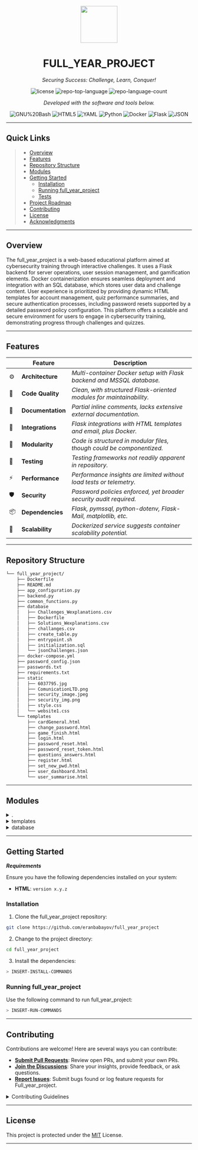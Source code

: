 <p align="center">
  <img src="https://cdn-icons-png.flaticon.com/512/6295/6295417.png" width="100" />
</p>
<p align="center">
    <h1 align="center">FULL_YEAR_PROJECT</h1>
</p>
<p align="center">
    <em>Securing Success: Challenge, Learn, Conquer!</em>
</p>
<p align="center">
	<img src="https://img.shields.io/badge/License-MIT-blue.svg" alt="license">
	<img src="https://img.shields.io/github/languages/top/eranbabayov/full_year_project?style=flat&color=0080ff" alt="repo-top-language">
	<img src="https://img.shields.io/github/languages/count/eranbabayov/full_year_project?style=flat&color=0080ff" alt="repo-language-count">
<p>
<p align="center">
		<em>Developed with the software and tools below.</em>
</p>
<p align="center">
	<img src="https://img.shields.io/badge/GNU%20Bash-4EAA25.svg?style=flat&logo=GNU-Bash&logoColor=white" alt="GNU%20Bash">
	<img src="https://img.shields.io/badge/HTML5-E34F26.svg?style=flat&logo=HTML5&logoColor=white" alt="HTML5">
	<img src="https://img.shields.io/badge/YAML-CB171E.svg?style=flat&logo=YAML&logoColor=white" alt="YAML">
	<img src="https://img.shields.io/badge/Python-3776AB.svg?style=flat&logo=Python&logoColor=white" alt="Python">
	<img src="https://img.shields.io/badge/Docker-2496ED.svg?style=flat&logo=Docker&logoColor=white" alt="Docker">
	<img src="https://img.shields.io/badge/Flask-000000.svg?style=flat&logo=Flask&logoColor=white" alt="Flask">
	<img src="https://img.shields.io/badge/JSON-000000.svg?style=flat&logo=JSON&logoColor=white" alt="JSON">
</p>
<hr>

##  Quick Links

> - [ Overview](#-overview)
> - [ Features](#-features)
> - [ Repository Structure](#-repository-structure)
> - [ Modules](#-modules)
> - [ Getting Started](#-getting-started)
>   - [ Installation](#-installation)
>   - [ Running full_year_project](#-running-full_year_project)
>   - [ Tests](#-tests)
> - [ Project Roadmap](#-project-roadmap)
> - [ Contributing](#-contributing)
> - [ License](#-license)
> - [ Acknowledgments](#-acknowledgments)

---

##  Overview

The full_year_project is a web-based educational platform aimed at cybersecurity training through interactive challenges. It uses a Flask backend for server operations, user session management, and gamification elements. Docker containerization ensures seamless deployment and integration with an SQL database, which stores user data and challenge content. User experience is prioritized by providing dynamic HTML templates for account management, quiz performance summaries, and secure authentication processes, including password resets supported by a detailed password policy configuration. This platform offers a scalable and secure environment for users to engage in cybersecurity training, demonstrating progress through challenges and quizzes.

---

##  Features

|    | Feature             | Description                                                        |
|----|---------------------|--------------------------------------------------------------------|
| ⚙️  | **Architecture**    | *Multi-container Docker setup with Flask backend and MSSQL database.* |
| 🔩 | **Code Quality**    | *Clean, with structured Flask-oriented modules for maintainability.*  |
| 📄 | **Documentation**   | *Partial inline comments, lacks extensive external documentation.*  |
| 🔌 | **Integrations**    | *Flask integrations with HTML templates and email, plus Docker.*    |
| 🧩 | **Modularity**      | *Code is structured in modular files, though could be componentized.*|
| 🧪 | **Testing**         | *Testing frameworks not readily apparent in repository.*            |
| ⚡️  | **Performance**     | *Performance insights are limited without load tests or telemetry.* |
| 🛡️ | **Security**        | *Password policies enforced, yet broader security audit required.*  |
| 📦 | **Dependencies**    | *Flask, pymssql, python-dotenv, Flask-Mail, matplotlib, etc.*      |
| 🚀 | **Scalability**     | *Dockerized service suggests container scalability potential.*      |


---

##  Repository Structure

```sh
└── full_year_project/
    ├── Dockerfile
    ├── README.md
    ├── app_configuration.py
    ├── backend.py
    ├── common_functions.py
    ├── database
    │   ├── Challenges_Wexplanations.csv
    │   ├── Dockerfile
    │   ├── Solutions_Wexplanations.csv
    │   ├── challanges.csv
    │   ├── create_table.py
    │   ├── entrypoint.sh
    │   ├── initialization.sql
    │   └── jsonChallenges.json
    ├── docker-compose.yml
    ├── password_config.json
    ├── passwords.txt
    ├── requirements.txt
    ├── static
    │   ├── 6037795.jpg
    │   ├── ComunicationLTD.png
    │   ├── security_image.jpeg
    │   ├── security_img.png
    │   ├── style.css
    │   └── website1.css
    └── templates
        ├── cardGeneral.html
        ├── change_password.html
        ├── game_finish.html
        ├── login.html
        ├── password_reset.html
        ├── password_reset_token.html
        ├── questions_answers.html
        ├── register.html
        ├── set_new_pwd.html
        ├── user_dashboard.html
        └── user_summarise.html
```

---

##  Modules

<details closed><summary>.</summary>

| File                                                                                                      | Summary                                                                                                                                                                                                                                                                                            |
| ---                                                                                                       | ---                                                                                                                                                                                                                                                                                                |
| [password_config.json](https://github.com/eranbabayov/full_year_project/blob/master/password_config.json) | Defines password policies and messages for validation within the authentication system of the project's architecture.                                                                                                                                                                              |
| [docker-compose.yml](https://github.com/eranbabayov/full_year_project/blob/master/docker-compose.yml)     | The `docker-compose.yml` orchestrates a multi-container setup, linking a web service to a database, exposing relevant ports, and defining the web’s runtime command.                                                                                                                               |
| [chalanges.py](https://github.com/eranbabayov/full_year_project/blob/master/chalanges.py)                 | The `chalanges.py` is central for challenge-management within a gamified platform, interfacing with the database and user interactions.                                                                                                                                                            |
| [Dockerfile](https://github.com/eranbabayov/full_year_project/blob/master/Dockerfile)                     | The Dockerfile sets up a container for the main web application, installing dependencies and exposing port 5000 for the Python-based backend service.                                                                                                                                              |
| [common_functions.py](https://github.com/eranbabayov/full_year_project/blob/master/common_functions.py)   | The code manages user interactions and data for a gamified challenge platform, providing the backend logic and UI elements. Essential to user authentication, password management, and challenge content delivery within a Dockerized environment.                                                 |
| [app_configuration.py](https://github.com/eranbabayov/full_year_project/blob/master/app_configuration.py) | Configures Flask app with email capabilities and security parameters, defines password policy from JSON config.                                                                                                                                                                                    |
| [backend.py](https://github.com/eranbabayov/full_year_project/blob/master/backend.py)                     | The `backend.py` file serves as the application's web server logic, leveraging Flask for routing and session handling, and imports shared utilities and settings.                                                                                                                                  |
| [passwords.txt](https://github.com/eranbabayov/full_year_project/blob/master/passwords.txt)               | The repository contains the backend of a full-year project with a focus on challenge management, featuring Docker integration, application configuration, common utilities, and a database setup for storing challenges and solutions.                                                             |
| [requirements.txt](https://github.com/eranbabayov/full_year_project/blob/master/requirements.txt)         | The `full_year_project` repository includes a web application with a Flask backend, emphasizing cybersecurity education through challenges. Its structure implies user authentication, password management, and database interaction with Docker support. `requirements.txt` defines dependencies. |

</details>

<details closed><summary>templates</summary>

| File                                                                                                                          | Summary                                                                                                                                                          |
| ---                                                                                                                           | ---                                                                                                                                                              |
| [login.html](https://github.com/eranbabayov/full_year_project/blob/master/templates/login.html)                               | This HTML template handles user login, displaying success messages and providing options for account creation and password resets within the web app's frontend. |
| [user_summarise.html](https://github.com/eranbabayov/full_year_project/blob/master/templates/user_summarise.html)             | The `user_summarise.html` template visualizes a user's quiz performance, including scores, ranking, and statistical plots within the security training platform. |
| [game_finish.html](https://github.com/eranbabayov/full_year_project/blob/master/templates/game_finish.html)                   | This HTML template displays a user's quiz score and navigation options post-game within a security education platform.                                           |
| [questions_answers.html](https://github.com/eranbabayov/full_year_project/blob/master/templates/questions_answers.html)       | The `questions_answers.html` template supports the Q&A functionality within the full_year_project web application's user interface.                              |
| [register.html](https://github.com/eranbabayov/full_year_project/blob/master/templates/register.html)                         | register.html` is the user registration interface, facilitating account creation within the web application's frontend.                                          |
| [set_new_pwd.html](https://github.com/eranbabayov/full_year_project/blob/master/templates/set_new_pwd.html)                   | This HTML template facilitates resetting user passwords, vital for authentication and security within the project's web application framework.                   |
| [cardGeneral.html](https://github.com/eranbabayov/full_year_project/blob/master/templates/cardGeneral.html)                   | This HTML template presents quiz questions and allows navigation between them as part of a security training web application.                                    |
| [password_reset.html](https://github.com/eranbabayov/full_year_project/blob/master/templates/password_reset.html)             | This HTML template renders the password reset page within the web application, allowing users to request a password change via email.                            |
| [user_dashboard.html](https://github.com/eranbabayov/full_year_project/blob/master/templates/user_dashboard.html)             | The `user_dashboard.html` serves as the user interface for account management and activity overview within the web platform's architecture.                      |
| [password_reset_token.html](https://github.com/eranbabayov/full_year_project/blob/master/templates/password_reset_token.html) | Provides user interface for token-based password reset as part of a web application's authentication flow.                                                       |
| [dashboard.html](https://github.com/eranbabayov/full_year_project/blob/master/templates/dashboard.html)                       | The dashboard.html is the user interface for logged-in users, providing welcome messages and options to logout or change password within the web application.    |
| [change_password.html](https://github.com/eranbabayov/full_year_project/blob/master/templates/change_password.html)           | Handles web app backend logic; integrates with database, manages user authentication, and serves challenge content.                                              |

</details>

<details closed><summary>database</summary>

| File                                                                                                             | Summary                                                                                                                                                                                                          |
| ---                                                                                                              | ---                                                                                                                                                                                                              |
| [entrypoint.sh](https://github.com/eranbabayov/full_year_project/blob/master/database/entrypoint.sh)             | Initializes database and ensures persistence for SecurityPerformance in a Dockerized environment, augmenting repository's data layer automation.                                                                 |
| [Dockerfile](https://github.com/eranbabayov/full_year_project/blob/master/database/Dockerfile)                   | The Dockerfile establishes a containerized SQL Server for data storage within the project's database layer.                                                                                                      |
| [create_table.py](https://github.com/eranbabayov/full_year_project/blob/master/database/create_table.py)         | Initializes database with challenges and solutions, cleanses input CSVs, and populates SQL tables, supporting the project's data storage layer.                                                                  |
| [initialization.sql](https://github.com/eranbabayov/full_year_project/blob/master/database/initialization.sql)   | The code implements a web-based learning platform focusing on security education, integrating backend logic, database interaction, and front-end presentation, with Docker support for containerized deployment. |
| [jsonChallenges.json](https://github.com/eranbabayov/full_year_project/blob/master/database/jsonChallenges.json) | Central component of web-based challenge platform, integrates backend logic, security features, and data management within a Dockerized environment.                                                             |

</details>

---

##  Getting Started

***Requirements***

Ensure you have the following dependencies installed on your system:

* **HTML**: `version x.y.z`

###  Installation

1. Clone the full_year_project repository:

```sh
git clone https://github.com/eranbabayov/full_year_project
```

2. Change to the project directory:

```sh
cd full_year_project
```

3. Install the dependencies:

```sh
> INSERT-INSTALL-COMMANDS
```

###  Running full_year_project

Use the following command to run full_year_project:

```sh
> INSERT-RUN-COMMANDS
```
---

##  Contributing

Contributions are welcome! Here are several ways you can contribute:

- **[Submit Pull Requests](https://github.com/eranbabayov/full_year_project/blob/main/CONTRIBUTING.md)**: Review open PRs, and submit your own PRs.
- **[Join the Discussions](https://github.com/eranbabayov/full_year_project/discussions)**: Share your insights, provide feedback, or ask questions.
- **[Report Issues](https://github.com/eranbabayov/full_year_project/issues)**: Submit bugs found or log feature requests for Full_year_project.

<details closed>
    <summary>Contributing Guidelines</summary>

1. **Fork the Repository**: Start by forking the project repository to your GitHub account.
2. **Clone Locally**: Clone the forked repository to your local machine using a Git client.
   ```sh
   git clone https://github.com/eranbabayov/full_year_project
   ```
3. **Create a New Branch**: Always work on a new branch, giving it a descriptive name.
   ```sh
   git checkout -b new-feature-x
   ```
4. **Make Your Changes**: Develop and test your changes locally.
5. **Commit Your Changes**: Commit with a clear message describing your updates.
   ```sh
   git commit -m 'Implemented new feature x.'
   ```
6. **Push to GitHub**: Push the changes to your forked repository.
   ```sh
   git push origin new-feature-x
   ```
7. **Submit a Pull Request**: Create a PR against the original project repository. Clearly describe the changes and their motivations.

Once your PR is reviewed and approved, it will be merged into the main branch.

</details>

---

##  License

This project is protected under the [MIT](https://opensource.org/license/mit/) License.


---
